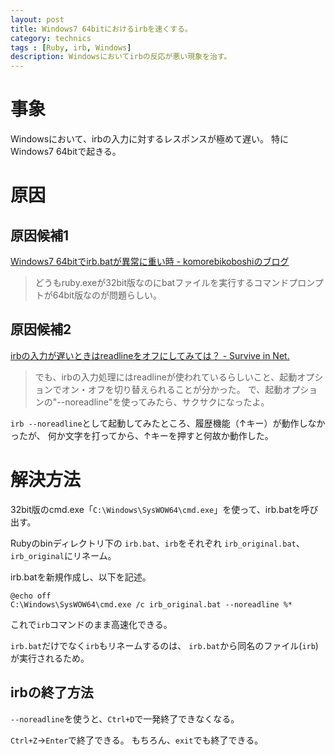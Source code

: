 ```yaml
---
layout: post
title: Windows7 64bitにおけるirbを速くする。
category: technics
tags : [Ruby, irb, Windows]
description: Windowsにおいてirbの反応が悪い現象を治す。
---
```

# 事象
Windowsにおいて、irbの入力に対するレスポンスが極めて遅い。
特にWindows7 64bitで起きる。

# 原因

## 原因候補1
[Windows7 64bitでirb.batが異常に重い時 - komorebikoboshiのブログ](http://komorebikoboshi.hatenablog.com/entry/2013/03/30/003518)

> どうもruby.exeが32bit版なのにbatファイルを実行するコマンドプロンプトが64bit版なのが問題らしい。

## 原因候補2
[irbの入力が遅いときはreadlineをオフにしてみては？ - Survive in Net.](http://d.hatena.ne.jp/sinjyama/20130803/1375518114)

> でも、irbの入力処理にはreadlineが使われているらしいこと、起動オプションでオン・オフを切り替えられることが分かった。
> で、起動オプションの"--noreadline"を使ってみたら、サクサクになったよ。

`irb --noreadline`として起動してみたところ、履歴機能（↑キー）が動作しなかったが、
何か文字を打ってから、↑キーを押すと何故か動作した。

# 解決方法
32bit版のcmd.exe「`C:\Windows\SysWOW64\cmd.exe`」を使って、irb.batを呼び出す。

Rubyのbinディレクトリ下の
`irb.bat`、`irb`をそれぞれ
`irb_original.bat`、`irb_original`にリネーム。

irb.batを新規作成し、以下を記述。

~~~
@echo off
C:\Windows\SysWOW64\cmd.exe /c irb_original.bat --noreadline %*
~~~

これで`irb`コマンドのまま高速化できる。

`irb.bat`だけでなく`irb`もリネームするのは、
`irb.bat`から同名のファイル(`irb`)が実行されるため。

## irbの終了方法
`--noreadline`を使うと、`Ctrl+D`で一発終了できなくなる。

`Ctrl+Z`→`Enter`で終了できる。
もちろん、`exit`でも終了できる。

